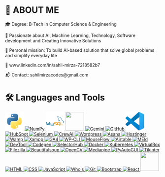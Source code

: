 # 🔗 **ABOUT ME**

<p> 🎓 Degree: B-Tech in Computer Science & Engineering </p>
<p> 🚀 Passionate about AI, Machine Learning, Technology, Software development and Creating Innovative Solutions </p>
<p> 💬 Personal mission: To build AI-based solution that solve global problems and simplify everyday life </p>
<p> 📝 www.linkedin.com/in/sahil-mirza-7218582b7</p>
<p> 📬 Contact: sahilmirzacodes@gmail.com </p>


# 🛠️ Languages and Tools  

<p align="left">  
  <a href="https://www.python.org" target="_blank" rel="noreferrer">
    <img src="https://raw.githubusercontent.com/devicons/devicon/master/icons/python/python-original.svg" alt="Python" width="60" height="60"/>
  </a>  
  <a href="https://numpy.org/" target="_blank" rel="noreferrer">
    <img src="https://www.pythontutorial.net/wp-content/uploads/2022/08/numpy-tutorial.svg" alt="NumPy" width="60" height="60"/>
  </a>  
  <a href="https://www.mysql.com/" target="_blank" rel="noreferrer">
    <img src="https://raw.githubusercontent.com/devicons/devicon/master/icons/mysql/mysql-original-wordmark.svg" alt="MySQL" width="60" height="60"/>
  </a>  
  <a href="https://openai.com/chatgpt" target="_blank" rel="noreferrer">
    <img src="https://upload.wikimedia.org/wikipedia/commons/thumb/e/ef/ChatGPT-Logo.svg/180px-ChatGPT-Logo.svg.png" width="60" height="60"/>
  </a>  
  <a href="https://gemini.google.com/" target="_blank" rel="noreferrer">
    <img src="https://www.gstatic.com/lamda/images/gemini_sparkle_v002_d4735304ff6292a690345.svg" alt="Gemini" width="60" height="60"/>
  </a>  
  <a href="https://github.com/" target="_blank" rel="noreferrer">
    <img src="https://upload.wikimedia.org/wikipedia/commons/9/91/Octicons-mark-github.svg" alt="GitHub" width="60" height="60"/>
  </a>  
  <a href="https://code.visualstudio.com/" target="_blank" rel="noreferrer">
    <img src="https://raw.githubusercontent.com/devicons/devicon/master/icons/vscode/vscode-original.svg" alt="VS Code" width="60" height="60"/>
  </a>  
  <a href="https://www.hubspot.com/" target="_blank" rel="noreferrer">
    <img src="https://cdn4.iconfinder.com/data/icons/logos-and-brands/512/168_Hubspot_logo_logos-512.png" alt="HubSpot" width="60" height="60"/>
  </a>  
  <a href="https://www.selenium.dev/" target="_blank" rel="noreferrer">
    <img src="https://upload.wikimedia.org/wikipedia/commons/d/d5/Selenium_Logo.png" alt="Selenium" width="60" height="60"/>
  </a>  
  <a href="https://github.com/joaomdmoura/crewAI" target="_blank" rel="noreferrer">
    <img src="https://freeappsai.com/wp-content/uploads/2024/12/CrewAI.png" alt="CrewAI" width="60" height="60"/>
  </a>  
 <a href="https://wordpress.com/" target="_blank" rel="noreferrer">
    <img src="https://encrypted-tbn0.gstatic.com/images?q=tbn:ANd9GcSzAxIzs2yRTPxONA1yBwMZdhkNwlqmIpxFug&s" alt="Wordpress" width="60" height="60"/>
  </a> 
<a href="https://asana.com/" target="_blank" rel="noreferrer">
    <img src="https://encrypted-tbn0.gstatic.com/images?q=tbn:ANd9GcRUFIN9-DlCrcOu5Ig217OZTex1O0W9wiVmDg&s" alt="Asana" width="60" height="60"/>
  </a>  
<a href="https://www.hostinger.com/" target="_blank" rel="noreferrer">
    <img src="https://yt3.googleusercontent.com/-g1yXVdo-xGsVFkeennDG9eofh2tSRosgqCB-xspMNlDl4x6EGyBWDTh9nSMwiD1MN8WFyk_Iw=s900-c-k-c0x00ffffff-no-rj" alt="Hostinger" width="60" height="60"/>
  </a>    
<a href="https://wampserver.aviatechno.net/" target="_blank" rel="noreferrer">
    <img src="https://www.bugtreat.com/blog/wp-content/uploads/2012/07/WampServer-logo.png" alt="Wamp" width="60" height="60"/>
  </a>    
<a href="https://www.apachefriends.org/" target="_blank" rel="noreferrer">
    <img src="https://encrypted-tbn0.gstatic.com/images?q=tbn:ANd9GcTRRdU9q3LfQVdSrsCh3Ah0eaPLMY3K0Rne9g&s" alt="Xampp" width="60" height="60"/>
  </a> 
<a href="https://support.google.com/analytics/answer/10089681?hl=en" target="_blank" rel="noreferrer">
    <img src="https://channeleye.media/wp-content/uploads/2022/11/GA4-GA4.png" alt="GA4" width="60" height="60"/>
  </a>    
<a href="https://wp-cli.org/" target="_blank" rel="noreferrer">
    <img src="https://encrypted-tbn0.gstatic.com/images?q=tbn:ANd9GcRf2IvtR0ivP6t4UBQhhCo8dZMZBngJ7EHHrA&s" alt="WP-CLI" width="60" height="60"/>
  </a>   
<a href="https://mouseflow.com/" target="_blank" rel="noreferrer">
    <img src="https://www.insightplatforms.com/wp-content/uploads/2022/05/Vertical-SQ-500.jpg" alt="MouseFlow" width="60" height="60"/>
  </a>   
<a href="www.airtable.com" target="_blank" rel="noreferrer">
    <img src="https://encrypted-tbn0.gstatic.com/images?q=tbn:ANd9GcQMATs5ku3SZ5uNwwmzACeW72uWfzASAQ8ctw&s" alt="Airtable" width="60" height="60"/>
  </a> 
<a href="https://meldmerge.org/" target="_blank" rel="noreferrer">
    <img src="https://upload.wikimedia.org/wikipedia/commons/thumb/e/ea/Meld_Logo.svg/1200px-Meld_Logo.svg.png" alt="MEld" width="60" height="60"/>
  </a> 
<a href="https://developer.chrome.com/docs/devtools" target="_blank" rel="noreferrer">
    <img src="https://ralfvanveen.com/wp-content/uploads/2021/06/Chrome-dev-tools-_-Glossary.svg" alt="DevTool" width="60" height="60"/>
  </a> 
<a href="https://codepen.io/" target="_blank" rel="noreferrer">
    <img src="https://almablog-media.s3.ap-south-1.amazonaws.com/Screenshot_2023_09_21_142659_07c4c61c97.png" alt="Codepen" width="60" height="60"/>
  </a> 
<a href="https://selectorshub.com/" target="_blank" rel="noreferrer">
    <img src="https://avatars.githubusercontent.com/u/67390713?s=280&v=4" alt="SelectorHub" width="60" height="60"/>
  </a> 
<a href="https://www.docker.com/" target="_blank" rel="noreferrer">
    <img src="https://media.wiki-power.com/img/20210116153041.png" alt="Docker" width="60" height="60"/>
  </a>
<a href="https://kubernetes.io/" target="_blank" rel="noreferrer">
    <img src="https://upload.wikimedia.org/wikipedia/commons/thumb/3/39/Kubernetes_logo_without_workmark.svg/791px-Kubernetes_logo_without_workmark.svg.png" alt="Kubernetes" width="60" height="60"/>
  </a>
<a href="https://www.virtualbox.org/" target="_blank" rel="noreferrer">
    <img src="https://img.utdstc.com/icon/dd4/a6e/dd4a6e96b050404041e492471fc933e9d2dd5c24a7bf06e2f0a0e6a43b0f4bb5:200" alt="VirtualBox" width="60" height="60"/>
  </a>
<a href="https://filezilla-project.org/" target="_blank" rel="noreferrer">
    <img src="https://encrypted-tbn0.gstatic.com/images?q=tbn:ANd9GcSusaqoB9KU35FYvIg_iwiOmUIyVeGL6PGOaQ&s" alt="Filezilla" width="60" height="60"/>
  </a>
<a href="https://pypi.org/project/beautifulsoup4/" target="_blank" rel="noreferrer">
    <img src="https://app.matatika.com/assets/images/datasource/tap-beautifulsoup.png" alt="Beautifulsoup" width="60" height="60"/>
  </a>
<a href="https://opencv.org/" target="_blank" rel="noreferrer">
    <img src="https://upload.wikimedia.org/wikipedia/commons/d/d2/OpenCV_logo_black.svg" alt="OpenCV" width="60" height="60"/>
  </a>
<a href="https://pypi.org/project/mediapipe/" target="_blank" rel="noreferrer">
    <img src="https://miro.medium.com/v2/resize:fit:1120/1*Hgg6bLceoIjubE2hBiJK4g.png" alt="Mediapipe" width="60" height="60"/>
  </a>
<a href="https://pypi.org/project/PyAutoGUI/" target="_blank" rel="noreferrer">
    <img src="https://miro.medium.com/v2/resize:fit:836/0*DdGRnnrtgFZ_KA-Y" alt="PyAutoGUI" width="60" height="60"/>
  </a>
<a href="https://docs.python.org/3/library/tkinter.html" target="_blank" rel="noreferrer">
    <img src="https://miro.medium.com/v2/resize:fit:680/1*AIlWq29GeP1eny3wA7aMgA.png" alt="Tikinter" width="60" height="60"/>
  </a>
<a href="https://en.wikipedia.org/wiki/HTML5" target="_blank" rel="noreferrer">
    <img src="https://upload.wikimedia.org/wikipedia/commons/thumb/6/61/HTML5_logo_and_wordmark.svg/330px-HTML5_logo_and_wordmark.svg.png" alt="HTML" width="60" height="60"/>
  </a>
<a href="https://en.wikipedia.org/wiki/CSS" target="_blank" rel="noreferrer">
    <img src="https://upload.wikimedia.org/wikipedia/commons/thumb/a/ab/Official_CSS_Logo.svg/250px-Official_CSS_Logo.svg.png" alt="CSS" width="60" height="60"/>
  </a>
  <a href="https://en.wikipedia.org/wiki/JavaScript" target="_blank" rel="noreferrer">
    <img src="https://upload.wikimedia.org/wikipedia/commons/thumb/9/99/Unofficial_JavaScript_logo_2.svg/1200px-Unofficial_JavaScript_logo_2.svg.png" alt="JavaScript" width="60" height="60"/>
  </a>
<a href="https://www.whois.com/whois/" rel="noreferrer">
    <img src="https://www.whois.com/images/twimg.png" alt="Whois" width="60" height="60"/>
  </a>
<a href="https://git-scm.com/">
    <img src="https://e7.pngegg.com/pngimages/713/558/png-clipart-computer-icons-pro-git-github-logo-text-logo-thumbnail.png" alt="Git" width="60" height="60"/>
  </a>
<a href="https://getbootstrap.com/">
    <img src="https://ncarb.github.io/bootstrap/assets/img/bootstrap-stack.png" alt="Bootstrap" width="60" height="60"/>
  </a>
<a href="https://react.dev/">
    <img src="https://encrypted-tbn0.gstatic.com/images?q=tbn:ANd9GcTSoW3g9hjXIasgon-kpzz-lD9z4SsalyPbZA&s" alt="React" width="60" height="60"/>
  </a>
  <a href="https://www.jenkins.io/">
    <img src="https://upload.wikimedia.org/wikipedia/commons/thumb/e/e9/Jenkins_logo.svg/1200px-Jenkins_logo.svg.png" width="60" height="60"/>
  </a>
</p>
